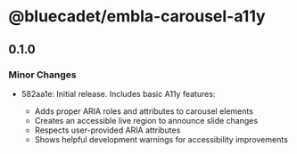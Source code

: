 # @bluecadet/embla-carousel-a11y

## 0.1.0

### Minor Changes

- 582aa1e: Initial release. Includes basic A11y features:

  - Adds proper ARIA roles and attributes to carousel elements
  - Creates an accessible live region to announce slide changes
  - Respects user-provided ARIA attributes
  - Shows helpful development warnings for accessibility improvements
